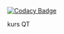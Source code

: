 
[![Codacy Badge](https://api.codacy.com/project/badge/Grade/f5cc06bcd7814a4dbb9a329867fb04cb)](https://app.codacy.com/app/cyniu88/QT_kurs?utm_source=github.com&utm_medium=referral&utm_content=cyniu88/QT_kurs&utm_campaign=Badge_Grade_Dashboard)

kurs QT
